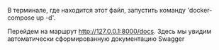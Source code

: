 В терминале, где находится этот файл, запустить команду 'docker-compose up -d'.

Перейдем на маршрут http://127.0.0.1:8000/docs. Здесь мы увидим автоматически сформированную документацию Swagger
